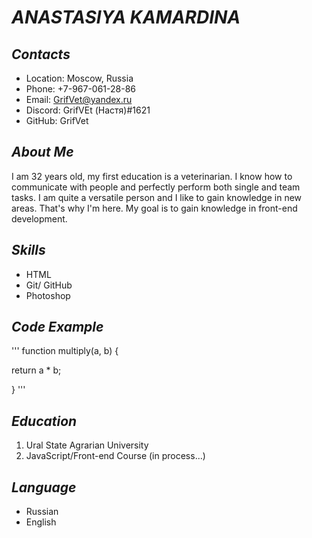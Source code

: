 # ***ANASTASIYA KAMARDINA***

## _Contacts_

* Location: Moscow, Russia
* Phone: +7-967-061-28-86
* Email: GrifVet@yandex.ru
* Discord: GrifVEt (Настя)#1621
* GitHub: GrifVet 

## _About Me_

I am 32 years old, my first education is a veterinarian. I know how to communicate with people and perfectly perform both single and team tasks. I am quite a versatile person and I like to gain knowledge in new areas. That's why I'm here. My goal is to gain knowledge in front-end development.

## _Skills_

- HTML
- Git/ GitHub
- Photoshop

## _Code Example_

'''
function multiply(a, b) {

return a * b;

}
'''

## _Education_
1. Ural State Agrarian University
2. JavaScript/Front-end Course (in process...)

## _Language_
- Russian
- English
